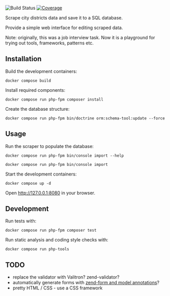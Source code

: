 ![Build Status][build-badge]
[![Coverage][coverage-badge]][coverage-url]

[build-badge]: https://github.com/pawel-slowik/districts/workflows/tests/badge.svg
[coverage-badge]: https://codecov.io/gh/pawel-slowik/districts/branch/master/graph/badge.svg
[coverage-url]: https://codecov.io/gh/pawel-slowik/districts

Scrape city districts data and save it to a SQL database.

Provide a simple web interface for editing scraped data.

Note: originally, this was a job interview task. Now it is a playground for
trying out tools, frameworks, patterns etc.

## Installation

Build the development containers:

    docker compose build

Install required components:

    docker compose run php-fpm composer install

Create the database structure:

    docker compose run php-fpm bin/doctrine orm:schema-tool:update --force

## Usage

Run the scraper to populate the database:

    docker compose run php-fpm bin/console import --help

    docker compose run php-fpm bin/console import

Start the development containers:

    docker compose up -d

Open <http://127.0.0.1:8080> in your browser.

## Development

Run tests with:

    docker compose run php-fpm composer test

Run static analysis and coding style checks with:

    docker compose run php-tools

## TODO

- replace the validator with Valitron? zend-validator?
- automatically generate forms with [zend-form and model annotations](https://docs.zendframework.com/zend-form/quick-start/#using-annotations)?
- pretty HTML / CSS - use a CSS framework
